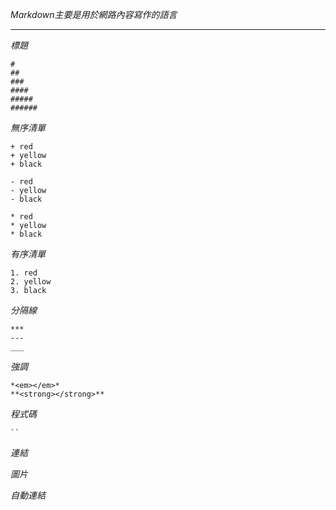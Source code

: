 *Markdown主要是用於網路內容寫作的語言*

***

*標題*
```
#
##
###
####
#####
######
```

*無序清單*
```
+ red
+ yellow
+ black
```
```
- red
- yellow
- black
```
```
* red
* yellow
* black
```

*有序清單*
```
1. red
2. yellow
3. black
```

*分隔線*
```
***
---
___
```

*強調*
```
*<em></em>*
**<strong></strong>**
```

*程式碼*
```
``
```

*連結*

*圖片*

*自動連結*
